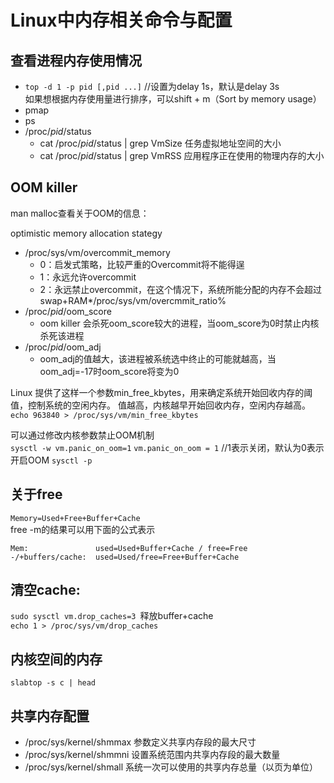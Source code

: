 # Linux中内存相关命令与配置

## 查看进程内存使用情况
   * `top -d 1 -p pid [,pid ...]`  //设置为delay 1s，默认是delay 3s   
如果想根据内存使用量进行排序，可以shift + m（Sort by memory usage）
   * pmap
   * ps
   * /proc/_pid_/status
      * cat /proc/_pid_/status | grep VmSize 任务虚拟地址空间的大小
      * cat /proc/_pid_/status | grep VmRSS  应用程序正在使用的物理内存的大小

## OOM killer
man malloc查看关于OOM的信息：

optimistic memory allocation stategy
* /proc/sys/vm/overcommit_memory
   * 0：启发式策略，比较严重的Overcommit将不能得逞
   * 1：永远允许overcommit
   * 2：永远禁止overcommit，在这个情况下，系统所能分配的内存不会超过swap+RAM*/proc/sys/vm/overcmmit_ratio%
* /proc/_pid_/oom_score
   * oom killer 会杀死oom_score较大的进程，当oom_score为0时禁止内核杀死该进程
* /proc/_pid_/oom_adj
   * oom_adj的值越大，该进程被系统选中终止的可能就越高，当oom_adj=-17时oom_score将变为0
   
Linux 提供了这样一个参数min_free_kbytes，用来确定系统开始回收内存的阈值，控制系统的空闲内存。
值越高，内核越早开始回收内存，空闲内存越高。   
`echo 963840 > /proc/sys/vm/min_free_kbytes` 

可以通过修改内核参数禁止OOM机制   
`sysctl -w vm.panic_on_oom=1`
`vm.panic_on_oom = 1` //1表示关闭，默认为0表示开启OOM
`sysctl -p`

## 关于free
`Memory=Used+Free+Buffer+Cache`   
free -m的结果可以用下面的公式表示  
```
Mem:               used=Used+Buffer+Cache / free=Free 
-/+buffers/cache:  used=Used/free=Free+Buffer+Cache
```

## 清空cache:  
`sudo sysctl vm.drop_caches=3 `释放buffer+cache   
`echo 1 > /proc/sys/vm/drop_caches`   

## 内核空间的内存 
`slabtop -s c | head`

## 共享内存配置
   * /proc/sys/kernel/shmmax 参数定义共享内存段的最大尺寸
   * /proc/sys/kernel/shmmni 设置系统范围内共享内存段的最大数量
   * /proc/sys/kernel/shmall 系统一次可以使用的共享内存总量（以页为单位）
